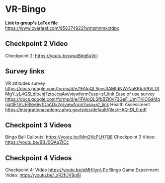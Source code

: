 # VR-Bingo
<b>Link to group's LaTex file</b> https://www.overleaf.com/9563749221wmzmnmxctdpx


## Checkpoint 2 Video
Checkpoint 2:
https://youtu.be/wsqBdg6uVcI

## Survey links
VR attitudes survey https://docs.google.com/forms/d/e/1FAIpQLSeys3AMtdNWrNaKKluV9VLDfMgY_yL4QSLdlbJhj7ztoJcqAw/viewform?usp=sf_link
Ease of use survey https://docs.google.com/forms/d/e/1FAIpQLSfbBZl0v73GeF_UmjTKICGaMqgaItIF1VUER8y6iy1DaADx2g/viewform?usp=sf_link
Health Assessment https://integrationacademy.ahrq.gov/sites/default/files/HAQ-DI_0.pdf

## Checkpoint 3 Videos
Bingo Ball Callouts: https://youtu.be/Mm2KePLH7QE
Checkpoint 3 Video: https://youtu.be/BBJ0QAqZICc

## Checkpoint 4 Videos
Checkpoint 4: Video https://youtu.be/pMHIIynl-Pc
Bingo Game Experiment Video: https://youtu.be/_xR2fUV9p8I
